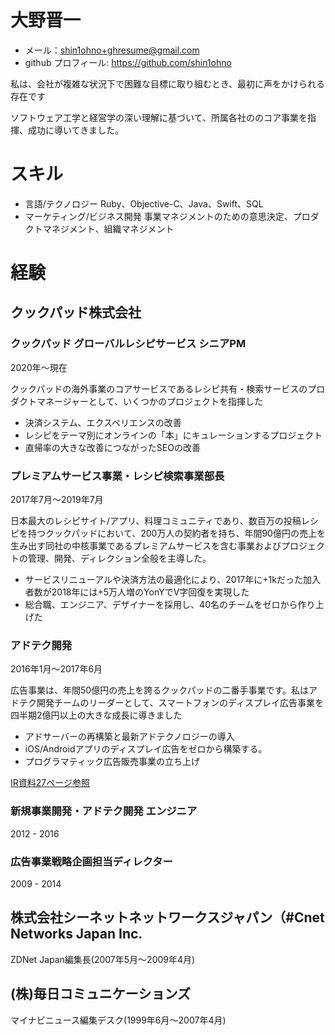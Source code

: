 # 大野晋一

- メール：shin1ohno+ghresume@gmail.com
- github プロフィール: https://github.com/shin1ohno

私は、会社が複雑な状況下で困難な目標に取り組むとき、最初に声をかけられる存在です

ソフトウェア工学と経営学の深い理解に基づいて、所属各社ののコア事業を指揮、成功に導いてきました。

# スキル

- 言語/テクノロジー Ruby、Objective-C、Java、Swift、SQL
- マーケティング/ビジネス開発 事業マネジメントのための意思決定、プロダクトマネジメント、組織マネジメント

# 経験

## クックパッド株式会社

### クックパッド グローバルレシピサービス シニアPM

2020年～現在

クックパッドの海外事業のコアサービスであるレシピ共有・検索サービスのプロダクトマネージャーとして、いくつかのプロジェクトを指揮した

- 決済システム、エクスペリエンスの改善
- レシピをテーマ別にオンラインの「本」にキュレーションするプロジェクト
- 直帰率の大きな改善につながったSEOの改善

### プレミアムサービス事業・レシピ検索事業部長

2017年7月～2019年7月

日本最大のレシピサイト/アプリ、料理コミュニティであり、数百万の投稿レシピを持つクックパッドにおいて、200万人の契約者を持ち、年間90億円の売上を生み出す同社の中核事業であるプレミアムサービスを含む事業およびプロジェクトの管理、開発、ディレクション全般を主導した。

- サービスリニューアルや決済方法の最適化により、2017年に+1kだった加入者数が2018年には+5万人増のYonYでV字回復を実現した
- 総合職、エンジニア、デザイナーを採用し、40名のチームをゼロから作り上げた

### アドテク開発

2016年1月～2017年6月

広告事業は、年間50億円の売上を誇るクックパッドの二番手事業です。私はアドテク開発チームのリーダーとして、スマートフォンのディスプレイ広告事業を四半期2億円以上の大きな成長に導きました

- アドサーバーの再構築と最新アドテクノロジーの導入
- iOS/Androidアプリのディスプレイ広告をゼロから構築する。
- プログラマティック広告販売事業の立ち上げ

[IR資料27ページ参照](https://pdf.irpocket.com/C2193/Wc5N/Cdi4/Rx1y.pdf)

### 新規事業開発・アドテク開発 エンジニア

2012 - 2016

### 広告事業戦略企画担当ディレクター

2009 - 2014

## 株式会社シーネットネットワークスジャパン（#Cnet Networks Japan Inc.

ZDNet Japan編集長(2007年5月～2009年4月)

## (株)毎日コミュニケーションズ

マイナビニュース編集デスク(1999年6月～2007年4月)
